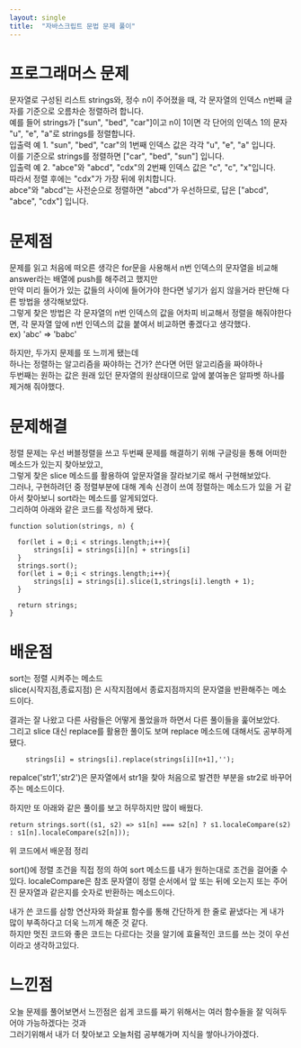 ```yaml
---
layout: single
title:  "자바스크립트 문법 문제 풀이"
---
```


# 프로그래머스 문제

문자열로 구성된 리스트 strings와, 정수 n이 주어졌을 때, 각 문자열의 인덱스 n번째 글자를 기준으로 오름차순 정렬하려 합니다.  
예를 들어 strings가 ["sun", "bed", "car"]이고 n이 1이면 각 단어의 인덱스 1의 문자 "u", "e", "a"로 strings를 정렬합니다.  
입출력 예 1. "sun", "bed", "car"의 1번째 인덱스 값은 각각 "u", "e", "a" 입니다.  
이를 기준으로 strings를 정렬하면 ["car", "bed", "sun"] 입니다.  
입출력 예 2. "abce"와 "abcd", "cdx"의 2번째 인덱스 값은 "c", "c", "x"입니다.  
따라서 정렬 후에는 "cdx"가 가장 뒤에 위치합니다.   
abce"와 "abcd"는 사전순으로 정렬하면 "abcd"가 우선하므로, 답은 ["abcd", "abce", "cdx"] 입니다.  

# 문제점

문제를 읽고 처음에 떠오른 생각은 for문을 사용해서 n번 인덱스의 문자열을 비교해 answer라는 배열에 push를 해주려고 했지만  
만약 미리 들어가 있는 값들의 사이에 들어가야 한다면 넣기가 쉽지 않을거라 판단해 다른 방법을 생각해보았다.  
그렇게 찾은 방법은 각 문자열의 n번 인덱스의 값을 어차피 비교해서 정렬을 해줘야한다면, 각 문자열 앞에 n번 인덱스의 값을 붙여서 비교하면 좋겠다고 생각했다.  
ex) 'abc' => 'babc'  

하지만, 두가지 문제를 또 느끼게 됐는데  
하나는 정렬하는 알고리즘을 짜야하는 건가? 쓴다면 어떤 알고리즘을 짜야하나  
두번째는 원하는 값은 원래 있던 문자열의 원상태이므로 앞에 붙여놓은 알파벳 하나를 제거해 줘야했다.  

# 문제해결

정렬 문제는 우선 버블정렬을 쓰고 두번째 문제를 해결하기 위해 구글링을 통해 어떠한 메소드가 있는지 찾아보았고,  
그렇게 찾은 slice 메소드를 활용하여 앞문자열을 잘라보기로 해서 구현해보았다.  
그러나, 구현하려던 중 정렬부분에 대해 계속 신경이 쓰여 정렬하는 메소드가 있을 거 같아서 찾아보니 sort라는 메소드를 알게되었다.  
그리하여 아래와 같은 코드를 작성하게 됐다.
  
    function solution(strings, n) {  
      
      for(let i = 0;i < strings.length;i++){  
          strings[i] = strings[i][n] + strings[i]  
      }  
      strings.sort();  
      for(let i = 0;i < strings.length;i++){  
          strings[i] = strings[i].slice(1,strings[i].length + 1);  
      }  
      
      return strings;  
    }  
  
# 배운점  
  
sort는 정렬 시켜주는 메소드  
slice(시작지점,종료지점) 은 시작지점에서 종료지점까지의 문자열을 반환해주는 메소드이다.  
    
결과는 잘 나왔고 다른 사람들은 어떻게 풀었을까 하면서 다른 풀이들을 훑어보았다.  
그리고 slice 대신 replace를 활용한 풀이도 보며 replace 메소드에 대해서도 공부하게 됐다.  
  
        strings[i] = strings[i].replace(strings[i][n+1],'');  
  
repalce('str1','str2')은 문자열에서 str1을 찾아 처음으로 발견한 부분을 str2로 바꾸어주는 메소드이다.  
  
하지만 또 아래와 같은 풀이를 보고 허무하지만 많이 배웠다.
  
    return strings.sort((s1, s2) => s1[n] === s2[n] ? s1.localeCompare(s2) : s1[n].localeCompare(s2[n]));  
  
위 코드에서 배운점 정리  
  
sort()에 정렬 조건을 직접 정의 하여 sort 메소드를 내가 원하는대로 조건을 걸어줄 수 있다.
localeCompare은 참조 문자열이 정렬 순서에서 앞 또는 뒤에 오는지 또는 주어진 문자열과 같은지를 숫자로 반환하는 메소드이다.  

내가 쓴 코드를 삼항 연산자와 화살표 함수를 통해 간단하게 한 줄로 끝냈다는 게 내가 많이 부족하다고 더욱 느끼게 해준 것 같다.   
하지만 멋진 코드와 좋은 코드는 다르다는 것을 알기에 효율적인 코드를 쓰는 것이 우선이라고 생각하고있다.  
  
# 느낀점  
  
오늘 문제를 풀어보면서 느낀점은 쉽게 코드를 짜기 위해서는 여러 함수들을 잘 익혀두어야 가능하겠다는 것과  
그러기위해서 내가 더 찾아보고 오늘처럼 공부해가며 지식을 쌓아나가야겠다.
